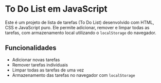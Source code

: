 # To Do List em JavaScript

Este é um projeto de lista de tarefas (To Do List) desenvolvido com HTML, CSS e JavaScript puro. Ele permite adicionar, remover e limpar todas as tarefas, com armazenamento local utilizando o `localStorage` do navegador.

## Funcionalidades

- Adicionar novas tarefas
- Remover tarefas individuais
- Limpar todas as tarefas de uma vez
- Armazenamento das tarefas no navegador com `localStorage`
